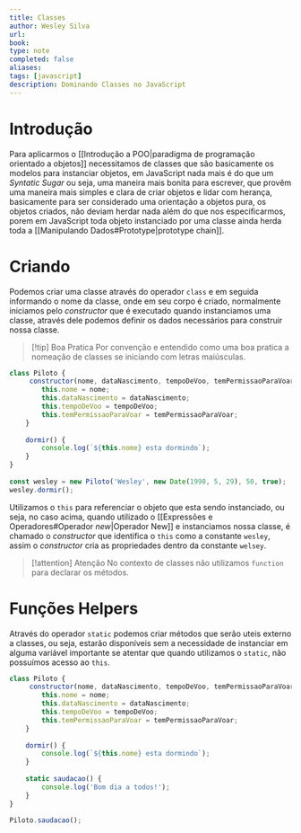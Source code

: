 ```yaml
---
title: Classes
author: Wesley Silva
url:
book:
type: note
completed: false
aliases:
tags: [javascript]
description: Dominando Classes no JavaScript
---
```

# Introdução
Para aplicarmos o [[Introdução a POO|paradigma de programação orientado a objetos]] necessitamos de classes que são basicamente os modelos para instanciar objetos, em JavaScript nada mais é do que um _Syntatic Sugar_ ou seja, uma maneira mais bonita para escrever, que provêm uma maneira mais simples e clara de criar objetos e lidar com herança, basicamente para ser considerado uma orientação a objetos pura, os objetos criados, não deviam herdar nada além do que nos especificarmos, porem em JavaScript toda objeto instanciado por uma classe ainda herda toda a [[Manipulando Dados#Prototype|prototype chain]].

# Criando
Podemos criar uma classe através do operador `class` e em seguida informando o nome da classe, onde em seu corpo é criado, normalmente iniciamos pelo _constructor_ que é executado quando instanciamos uma classe, através dele podemos definir os dados necessários para construir nossa classe.

>[!tip] Boa Pratica
>Por convenção e entendido como uma boa pratica a nomeação de classes se iniciando com letras maiúsculas.

```js
class Piloto {
	 constructor(nome, dataNascimento, tempoDeVoo, temPermissaoParaVoar) {
		this.nome = nome;
		this.dataNascimento = dataNascimento;
		this.tempoDeVoo = tempoDeVoo;
		this.temPermissaoParaVoar = temPermissaoParaVoar;
	}
	
	dormir() {
		console.log(`${this.nome} esta dormindo`);
	}
}
  
const wesley = new Piloto('Wesley', new Date(1998, 5, 29), 50, true);
wesley.dormir();
```

Utilizamos o `this` para referenciar o objeto que esta sendo instanciado, ou seja, no caso acima, quando utilizado o [[Expressões e Operadores#Operador *new*|Operador New]] e instanciamos nossa classe, é chamado o _constructor_ que identifica o `this` como a constante `wesley`, assim o _constructor_ cria as propriedades dentro da constante `welsey`.

>[!attention] Atenção
>No contexto de classes não utilizamos `function` para declarar os métodos.

# Funções Helpers
Através do operador `static` podemos criar métodos que serão uteis externo a classes, ou seja, estarão disponíveis sem a necessidade de instanciar em alguma variável importante se atentar que quando utilizamos o `static`, não possuímos acesso  ao `this`.

```js
class Piloto {
	 constructor(nome, dataNascimento, tempoDeVoo, temPermissaoParaVoar) {
		this.nome = nome;
		this.dataNascimento = dataNascimento;
		this.tempoDeVoo = tempoDeVoo;
		this.temPermissaoParaVoar = temPermissaoParaVoar;
	}
	
	dormir() {
		console.log(`${this.nome} esta dormindo`);
	}
	
	static saudacao() {
		console.log('Bom dia a todos!');
	}
}

Piloto.saudacao();
```

